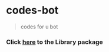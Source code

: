 # codes-bot


> codes for u bot


### Click [here](https://github.com/badHuman/codes-bot/issues/1) to the Library package
